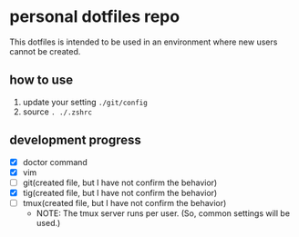 # personal dotfiles repo

This dotfiles is intended to be used in an environment where new users cannot be created.

## how to use
1. update your setting `./git/config`
2. source `. ./.zshrc`

## development progress
* [x] doctor command
* [x] vim
* [ ] git(created file, but I have not confirm the behavior)
* [x] tig(created file, but I have not confirm the behavior)
* [ ] tmux(created file, but I have not confirm the behavior)
  * NOTE: The tmux server runs per user. (So, common settings will be used.)
